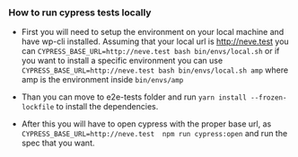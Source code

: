 ### How to run cypress tests locally 

* First you will need to setup the environment on your local machine and have wp-cli installed. Assuming that your local url is http://neve.test you can `CYPRESS_BASE_URL=http://neve.test bash bin/envs/local.sh` or if you want to install a specific environment you can use `CYPRESS_BASE_URL=http://neve.test bash bin/envs/local.sh amp` where amp is the environment inside `bin/envs/amp`
  
* Than you can move to e2e-tests folder and run `yarn install --frozen-lockfile` to install the dependencies.
* After this you will have to open cypress with the proper base url, as `CYPRESS_BASE_URL=http://neve.test  npm run cypress:open` and run the spec that you want.